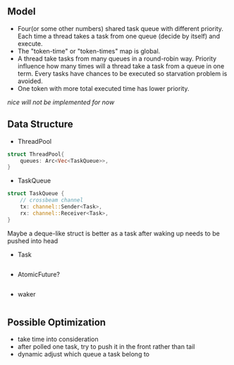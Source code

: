 ## Model
- Four(or some other numbers) shared task queue with different priority.
Each time a thread takes a task from one queue (decide by itself) and execute.
- The "token-time" or "token-times" map is global.
- A thread take tasks from many queues in a round-robin way. Priority influence
how many times will a thread take a task from a queue in one term. Every tasks
have chances to be executed so starvation problem is avoided.
- One token with more total executed time has lower priority.

*nice will not be implemented for now*

## Data Structure
- ThreadPool
```rust
struct ThreadPool{
    queues: Arc<Vec<TaskQueue>>,
}
```

- TaskQueue
```rust
struct TaskQueue {
    // crossbeam channel
    tx: channel::Sender<Task>,
    rx: channel::Receiver<Task>,
}
```
Maybe a deque-like struct is better as a task after waking up needs to be pushed
into head

- Task
```rust
```

- AtomicFuture?
```rust
```

- waker
```rust
```

## Possible Optimization
- take time into consideration
- after polled one task, try to push it in the front rather than tail
- dynamic adjust which queue a task belong to